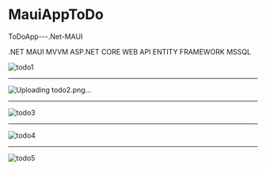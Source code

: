 # MauiAppToDo
ToDoApp---.Net-MAUI

.NET MAUI
MVVM
ASP.NET CORE WEB API
ENTITY FRAMEWORK
MSSQL

![todo1](https://github.com/batuhan023/MauiAppToDo/assets/92747705/4a41eb5b-2f49-454e-ade6-55cfd84c5d7c)


--------------------------------------------------------------------------------------------------------

![Uploading todo2.png…]()


-------------------------------------------------------------------------------------------------------

![todo3](https://github.com/batuhan023/MauiAppToDo/assets/92747705/0debf876-b1d8-4325-9dd6-1883bf157d20)


--------------------------------------------------------------------------------------------------------

![todo4](https://github.com/batuhan023/MauiAppToDo/assets/92747705/49072a99-beb4-4567-9882-24e853ca2a3d)


--------------------------------------------------------------------------------------------------------

![todo5](https://github.com/batuhan023/MauiAppToDo/assets/92747705/668a0bdf-e833-48c1-82e0-a96628c8a4e2)
